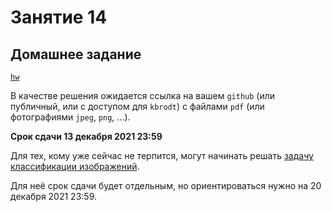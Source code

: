 # Занятие 14

## Домашнее задание

[`hw`](./hw.pdf)

В качестве решения ожидается ссылка на вашем `github` (или публичный, или с
доступом для `kbrodt`) с файлами `pdf` (или фотографиями `jpeg`, `png`, ...).

**Срок сдачи 13 декабря 2021 23:59**

Для тех, кому уже сейчас не терпится, могут начинать решать [задачу
классификации
изображений](https://www.kaggle.com/c/recursion-cellular-image-classification/overview).

Для неё срок сдачи будет отдельным, но ориентироваться нужно на 20 декабря 2021
23:59.
